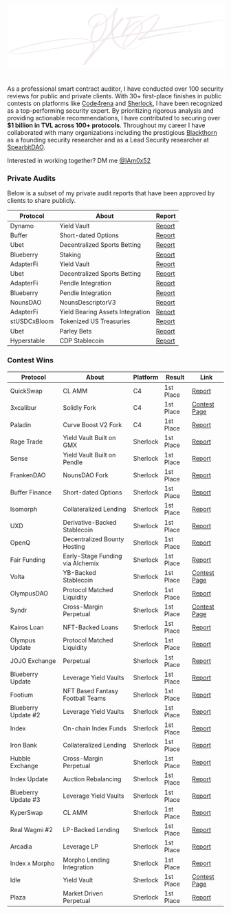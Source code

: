 ![image](assets/0x52.png)

#

As a professional smart contract auditor, I have conducted over 100 security reviews for public and private clients. With 30+ first-place finishes in public contests on platforms like [Code4rena](https://code4rena.com/@0x52) and [Sherlock](https://audits.sherlock.xyz/watson/0x52), I have been recognized as a top-performing security expert. By prioritizing rigorous analysis and providing actionable recommendations, I have contributed to securing over **$1 billion in TVL across 100+ protocols**. Throughout my career I have collaborated with many organizations including  the prestigious [Blackthorn](https://www.blackthorn.xyz/) as a founding security researcher and as a Lead Security researcher at [SpearbitDAO](https://cantina.xyz/u/iam0x52).

Interested in working together? DM me [@IAm0x52](https://twitter.com/IAm0x52)

### Private Audits

Below is a subset of my private audit reports that have been approved by clients to share publicly.

| Protocol | About | Report |
| ---- | ---- | ---------|
| Dynamo | Yield Vault | [Report](reports/7-10-23-Dynamo.md) |
| Buffer | Short-dated Options | [Report](reports/7-26-23-Buffer-v2.5.md) |
| Ubet | Decentralized Sports Betting | [Report](reports/12-18-23-Ubet-Report.md) |
| Blueberry | Staking | [Report](reports/3-27-24-Blueberry-Staking-Report.md) |
| AdapterFi | Yield Vault | [Report](reports/5-3-24-AdapterFi-Report.md) |
| Ubet | Decentralized Sports Betting | [Report](reports/6-12-24-Ubet-Report.md) |
| AdapterFi | Pendle Integration | [Report](reports/6-28-24-AdapterFi-Pendle-Router-Report.md) |
| Blueberry | Pendle Integration | [Report](reports/6-29-24-Blueberry-Pendle-Report.md) |
| NounsDAO | NounsDescriptorV3 | [Report](reports/8-22-24-NounsDescriptorV3-Report.md) |
| AdapterFi | Yield Bearing Assets Integration | [Report](reports/8-25-24-AdapterFi-Yield-Bearing-Allocator-Report.md) |
| stUSDCxBloom | Tokenized US Treasuries | [Report](reports/9-22-24-stUSDCxBloom-Report.md) |
| Ubet | Parley Bets | [Report](reports/12-9-24-Ubet-Parlay-Report.md) |
| Hyperstable | CDP Stablecoin | [Report](reports/2-5-25-Hyperstable.md) |

### Contest Wins

| Protocol         | About | Platform | Result       | Link |
|------------------|-------|----------|--------------|------|
| QuickSwap        | CL AMM | C4       | 1st Place  | [Report](https://code4rena.com/reports/2022-09-quickswap) |
| 3xcalibur        | Solidly Fork | C4       | 1st Place  | [Contest Page](https://code4rena.com/audits/2022-10-3xcalibur-contest) |
| Paladin          | Curve Boost V2 Fork | C4       | 1st Place  | [Report](https://code4rena.com/reports/2022-10-paladin) |
| Rage Trade       | Yield Vault Built on GMX | Sherlock | 1st Place  | [Report](https://audits.sherlock.xyz/contests/16/report) |
| Sense            | Yield Vault Built on Pendle | Sherlock | 1st Place  | [Report](https://audits.sherlock.xyz/contests/19/report) |
| FrankenDAO       | NounsDAO Fork | Sherlock | 1st Place  | [Report](https://audits.sherlock.xyz/contests/18/report) |
| Buffer Finance   | Short-dated Options | Sherlock | 1st Place  | [Report](https://audits.sherlock.xyz/contests/24/report) |
| Isomorph         | Collateralized Lending | Sherlock | 1st Place  | [Report](https://audits.sherlock.xyz/contests/22) |
| UXD              | Derivative-Backed Stablecoin | Sherlock | 1st Place  | [Report](https://audits.sherlock.xyz/contests/33/report) |
| OpenQ            | Decentralized Bounty Hosting | Sherlock | 1st Place  | [Report](https://audits.sherlock.xyz/contests/39/report) |
| Fair Funding     | Early-Stage Funding via Alchemix | Sherlock | 1st Place  | [Report](https://audits.sherlock.xyz/contests/42/report) |
| Volta            | YB-Backed Stablecoin | Sherlock | 1st Place  | [Contest Page](https://audits.sherlock.xyz/contests/47) |
| OlympusDAO       | Protocol Matched Liquidity | Sherlock | 1st Place  | [Report](https://audits.sherlock.xyz/contests/50/report) |
| Syndr            | Cross-Margin Perpetual | Sherlock | 1st Place  | [Contest Page](https://audits.sherlock.xyz/contests/46) |
| Kairos Loan      | NFT-Backed Loans | Sherlock | 1st Place  | [Report](https://audits.sherlock.xyz/contests/56/report) |
| Olympus Update   | Protocol Matched Liquidity | Sherlock | 1st Place  | [Report](https://audits.sherlock.xyz/contests/60/report) |
| JOJO Exchange    | Perpetual | Sherlock | 1st Place  | [Report](https://audits.sherlock.xyz/contests/70/report) |
| Blueberry Update | Leverage Yield Vaults | Sherlock | 1st Place  | [Report](https://audits.sherlock.xyz/contests/69/report) |
| Footium          | NFT Based Fantasy Football Teams | Sherlock | 1st Place  | [Report](https://audits.sherlock.xyz/contests/71/report) |
| Blueberry Update #2 | Leverage Yield Vaults | Sherlock | 1st Place  | [Report](https://audits.sherlock.xyz/contests/77/report) |
| Index            | On-chain Index Funds | Sherlock | 1st Place  | [Report](https://audits.sherlock.xyz/contests/81/report) |
| Iron Bank        | Collateralized Lending | Sherlock | 1st Place  | [Report](https://audits.sherlock.xyz/contests/84/report) |
| Hubble Exchange  | Cross-Margin Perpetual | Sherlock | 1st Place  | [Report](https://audits.sherlock.xyz/contests/72/report) |
| Index Update     | Auction Rebalancing | Sherlock | 1st Place  | [Report](https://audits.sherlock.xyz/contests/91/report) |
| Blueberry Update #3 | Leverage Yield Vaults | Sherlock | 1st Place  | [Report](https://audits.sherlock.xyz/contests/104/report) |
| KyperSwap        | CL AMM | Sherlock | 1st Place  | [Report](https://audits.sherlock.xyz/contests/103/report) |
| Real Wagmi #2    | LP-Backed Lending | Sherlock | 1st Place  | [Report](https://audits.sherlock.xyz/contests/118/report) |
| Arcadia          | Leverage LP | Sherlock | 1st Place  | [Report](https://audits.sherlock.xyz/contests/137/report) |
| Index x Morpho   | Morpho Lending Integration | Sherlock | 1st Place  | [Report](https://audits.sherlock.xyz/contests/585/report) |
| Idle             | Yield Vault | Sherlock | 1st Place  | [Contest Page](https://audits.sherlock.xyz/contests/571) |
| Plaza            | Market Driven Perpetual | Sherlock | 1st Place  | [Report](https://audits.sherlock.xyz/contests/682/report) |

